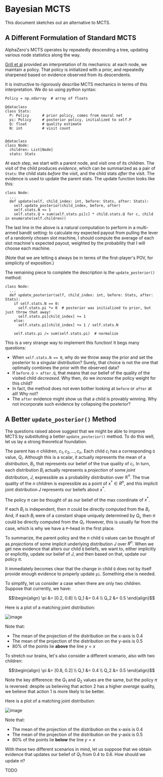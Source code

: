 # Bayesian MCTS

This document sketches out an alternative to MCTS.

## A Different Formulation of Standard MCTS

AlphaZero's MCTS operates by repeatedly descending a tree, updating various node statistics along the way.

[Grill et al](https://arxiv.org/abs/2007.12509) provided an interpretation of its mechanics: at each node,
we maintain a policy. That policy is initialized with a prior, and repeatedly sharpened based on evidence observed from
its descendents.

It is instructive to rigorously describe MCTS mechanics in terms of this interpretation. We do so
using python syntax:

```
Policy = np.ndarray  # array of floats

@dataclass
class Stats:
  P: Policy      # prior policy, comes from neural net
  pi: Policy     # posterior policy, initialized to self.P
  Q: float       # quality estimate
  N: int         # visit count


@dataclass
class Node:
  children: List[Node]
  stats: Stats
```

At each step, we start with a parent node, and visit one of its children. The visit of the child produces
_evidence_, which can be summarized as a pair of `Stats`: the child stats _before_ the visit, and the
child stats _after_ the visit. The evidence is used to update the parent stats. The update function
looks like this:

```
class Node:
  ...
  def update(self, child_index: int, before: Stats, after: Stats):
    self.update_posterior(child_index, before, after)
    self.stats.N += 1
    self.stats.Q = sum(self.stats.pi[c] * child.stats.Q for c, child in enumerate(self.children))
```

The last line in the above is a natural computation to perform in a multi-armed
bandit setting: to calculate my expected payout from pulling the lever of a randomly
chosen slot machine, I should compute the average of each slot machine's expected payout, weighted by
the probability that I will choose each machine.

(Note that we are letting `Q` always be in terms of the first-player's POV, for simplicity of exposition.)

The remaining piece to complete the description is the `update_posterior()` method:

```
class Node:
  ...
  def update_posterior(self, child_index: int, before: Stats, after: Stats):
    if self.stats.N == 0:
      self.stats.pi *= 0  # posterior was initialized to prior, but just throw that away!
      self.stats.pi[child_index] += 1
    else:
      self.stats.pi[child_index] += 1 / self.stats.N

    self.stats.pi /= sum(self.stats.pi)  # normalize
```

This is a very strange way to implement this function! It begs many questions:

- When `self.stats.N == 0`, why do we throw away the prior and set the posterior to a singular distribution? Surely, that choice is not the one that optimally combines the prior with the observed data?
- If `before.Q > after.Q`, that means that our belief of the quality of the visited child _decreased_. Why then, do we _increase_ the policy weight for this child?
- In fact, the method does not even bother looking at `before` or `after` at all! Why not?
- The `after` evidence might show us that a child is provably winning. Why not incorporate such evidence by collapsing the posterior?

## A Better `update_posterior()` Method

The questions raised above suggest that we might be able to improve MCTS by substituting a better `update_posterior()` method.
To do this well, let us lay a strong theoretical foundation.

The parent has $n$ children, $c_1, c_2, \ldots, c_n$. Each child $c_i$ has a corresponding `Q` value, $Q_i$. Although this is
a scalar, it actually represents the mean of a _distribution_, $B_i$, that represents our belief of the true quality of $c_i$.
In turn, each distribution $B_i$ actually represents a _projection_ of some _joint_ distribution, $J$, expressible as a probability
distribution over $\mathbb{R}^n$. The true quality of the $n$ children is expressible as a point of $x^* \in R^n$, and this implicit joint
distribution $J$ represents our beliefs about $x^*$.

The policy $\pi$ can be thought of as our belief of the max coordinate of $x^*$.

If each $B_i$ is independent, then $\pi$ could be directly computed from the $B_i$. And, if each $B_i$ were of a constant shape
uniquely determined by $Q_i$, then $\pi$ could be directly computed from the $Q_i$. However, this is usually far from the case, which
is why we have a `P`-head in the first place.

To summarize, the parent policy and the $n$ child `Q` values can be thought of as _projections_ of some implicit underlying
distribution $J$ over $R^n$. When we get new evidence that alters our child `Q` beliefs, we want to, either implicitly or explicitly,
update our belief of $J$, and then based on that, update our policy $\pi$.

It immediately becomes clear that the change in child `Q` does not by itself provide enough evidence to properly update `pi`.
Something else is needed.

To simplify, let us consider a case when there are only two children. Suppose that currently, we have:

```math
\begin{align}
\pi &= [0.2, 0.8]  \\
Q_1 &= 0.4  \\
Q_2 &= 0.5
\end{align}
```

Here is a plot of a matching joint distribution:

![image](https://github.com/user-attachments/assets/beba97e3-1654-4549-bac9-91886f9d11c5)

Note that:

- The mean of the projection of the distribution on the x-axis is 0.4
- The mean of the projection of the distribution on the y-axis is 0.5
- 80% of the points lie **above** the line $y=x$

To stretch our brains, let's also consider a different scenario, also with two children:

```math
\begin{align}
\pi &= [0.8, 0.2]  \\
Q_1 &= 0.4  \\
Q_2 &= 0.5
\end{align}
```

Note the key difference: the $Q_1$ and $Q_2$ values are the same, but the policy $\pi$ is reversed:
despite us believing that action 2 has a higher _average_ quality, we believe that action 1 is more likely
to be better.

Here is a plot of a matching joint distribution:

![image](https://github.com/user-attachments/assets/127e390d-33ee-4698-9350-c21c26394692)

Note that:

- The mean of the projection of the distribution on the x-axis is 0.4
- The mean of the projection of the distribution on the y-axis is 0.5
- 80% of the points lie **below** the line $y=x$

With these two different scenarios in mind, let us suppose that we obtain evidence that updates our belief of
$Q_1$ from $0.4$ to $0.6$. How should we update $\pi$?

TODO
